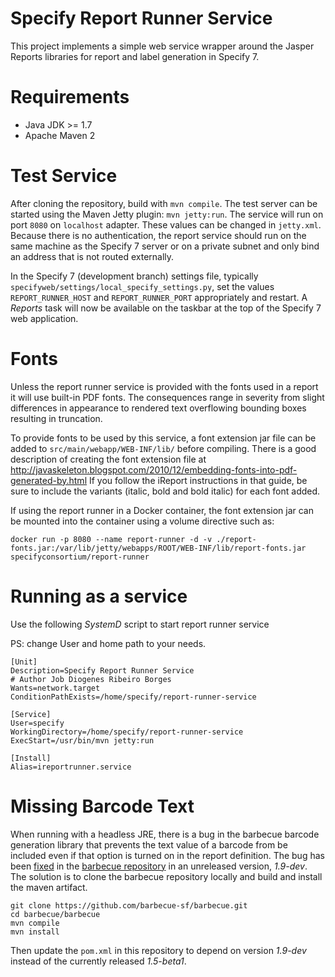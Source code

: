 # Specify Report Runner Service
This project implements a simple web service wrapper around the Jasper
Reports libraries for report and label generation in Specify 7.

Requirements
============
* Java JDK >= 1.7
* Apache Maven 2 

Test Service
============
After cloning the repository, build with `mvn compile`. The test
server can be started using the Maven Jetty plugin: `mvn
jetty:run`. The service will run on port `8080` on `localhost`
adapter. These values can be changed in `jetty.xml`. Because there is
no authentication, the report service should run on the same machine
as the Specify 7 server or on a private subnet and only bind an
address that is not routed externally.

In the Specify 7 (development branch) settings file, typically
`specifyweb/settings/local_specify_settings.py`, set the values
`REPORT_RUNNER_HOST` and `REPORT_RUNNER_PORT` appropriately and
restart. A *Reports* task will now be available on the taskbar at the
top of the Specify 7 web application.

Fonts
=====
Unless the report runner service is provided with the fonts used in a
report it will use built-in PDF fonts. The consequences range in
severity from slight differences in appearance to rendered text
overflowing bounding boxes resulting in truncation.

To provide fonts to be used by this service, a font extension jar file
can be added to `src/main/webapp/WEB-INF/lib/` before compiling. There
is a good description of creating the font extension file at
http://javaskeleton.blogspot.com/2010/12/embedding-fonts-into-pdf-generated-by.html
If you follow the iReport instructions in that guide, be sure to
include the variants (italic, bold and bold italic) for each font added.

If using the report runner in a Docker container, the font extension
jar can be mounted into the container using a volume directive such
as:

```
docker run -p 8080 --name report-runner -d -v ./report-fonts.jar:/var/lib/jetty/webapps/ROOT/WEB-INF/lib/report-fonts.jar specifyconsortium/report-runner
```

Running as a service
=====================
Use the following *SystemD* script to start report runner service

PS: change User and home path to your needs.
```
[Unit]
Description=Specify Report Runner Service 
# Author Job Diogenes Ribeiro Borges
Wants=network.target
ConditionPathExists=/home/specify/report-runner-service

[Service]
User=specify
WorkingDirectory=/home/specify/report-runner-service
ExecStart=/usr/bin/mvn jetty:run

[Install]
Alias=ireportrunner.service
```

Missing Barcode Text
====================
When running with a headless JRE, there is a bug in the barbecue
barcode generation library that prevents the text value of a barcode
from be included even if that option is turned on in the report
definition. The bug has been
[fixed](https://github.com/barbecue-sf/barbecue/commit/420f362ac2348b8a7cbb056e5d920317ce0a0ce1)
in the
[barbecue repository](https://github.com/barbecue-sf/barbecue) in an
unreleased version, *1.9-dev*. The solution is to clone the barbecue
repository locally and build and install the maven artifact.

```
git clone https://github.com/barbecue-sf/barbecue.git
cd barbecue/barbecue
mvn compile
mvn install
```

Then update the `pom.xml` in this repository to depend on version
*1.9-dev* instead of the currently released *1.5-beta1*.

